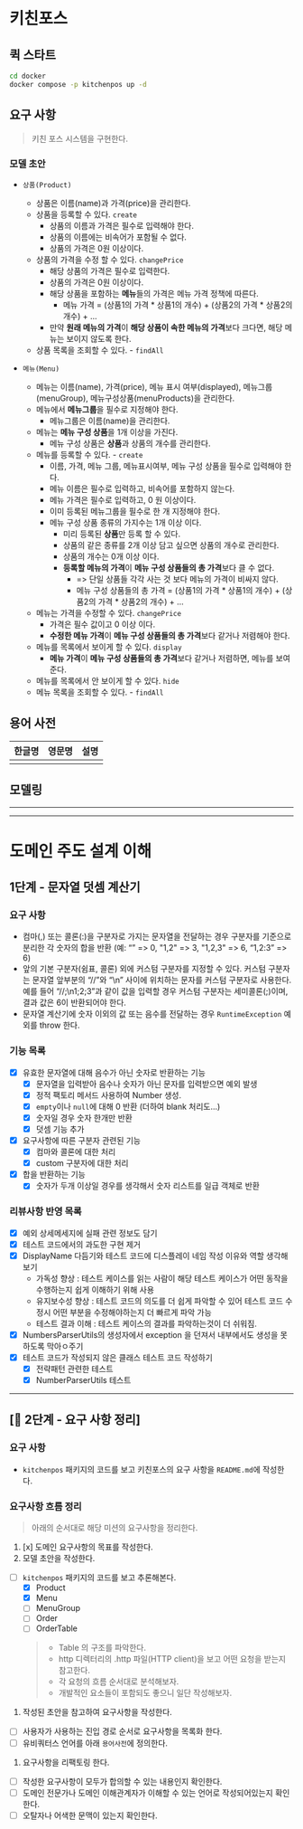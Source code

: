 # 키친포스

## 퀵 스타트

```sh
cd docker
docker compose -p kitchenpos up -d
```

## 요구 사항
> 키친 포스 시스템을 구현한다.

### 모델 초안
- `상품(Product)`
  - 상품은 이름(name)과 가격(price)을 관리한다.
  - 상품을 등록할 수 있다. `create`
      - 상품의 이름과 가격은 필수로 입력해야 한다.
      - 상품의 이름에는 비속어가 포함될 수 없다.
      - 상품의 가격은 0원 이상이다.
  - 상품의 가격을 수정 할 수 있다. `changePrice`
      - 해당 상품의 가격은 필수로 입력한다.
      - 상품의 가격은 0원 이상이다.
      - 해당 상품을 포함하는 **메뉴**들의 가격은 메뉴 가격 정책에 따른다.
          - 메뉴 가격 = (상품1의 가격 * 상품1의 개수) + (상품2의 가격 * 상품2의 개수) + ...
      - 만약 **원래 메뉴의 가격**이 **해당 상품이 속한 메뉴의 가격**보다 크다면, 해당 메뉴는 보이지 않도록 한다.
  - 상품 목록을 조회할 수 있다. - `findAll`

- `메뉴(Menu)`
  - 메뉴는 이름(name), 가격(price), 메뉴 표시 여부(displayed), 메뉴그룹(menuGroup), 메뉴구성상품(menuProducts)을 관리한다.
  - 메뉴에서 **메뉴그룹**을 필수로 지정해야 한다.
    - 메뉴그룹은 이름(name)을 관리한다.
  - 메뉴는 **메뉴 구성 상품**을 1개 이상을 가진다.
    - 메뉴 구성 상품은 **상품**과 상품의 개수를 관리한다.
  - 메뉴를 등록할 수 있다. - `create`
    - 이름, 가격, 메뉴 그룹, 메뉴표시여부, 메뉴 구성 상품을 필수로 입력해야 한다.
    - 메뉴 이름은 필수로 입력하고, 비속어를 포함하지 않는다.
    - 메뉴 가격은 필수로 입력하고, 0 원 이상이다.
    - 이미 등록된 메뉴그룹을 필수로 한 개 지정해야 한다.
    - 메뉴 구성 상품 종류의 가지수는 1개 이상 이다. 
      - 미리 등록된 **상품**만 등록 할 수 있다.
      - 상품의 같은 종류를 2개 이상 담고 싶으면 상품의 개수로 관리한다.
      - 상품의 개수는 0개 이상 이다.
      - **등록할 메뉴의 가격**이 **메뉴 구성 상품들의 총 가격**보다 클 수 없다. 
        - => 단일 상품들 각각 사는 것 보다 메뉴의 가격이 비싸지 않다.
        - 메뉴 구성 상품들의 총 가격 = (상품1의 가격 * 상품1의 개수) + (상품2의 가격 * 상품2의 개수) + ...
  - 메뉴는 가격을 수정할 수 있다. `changePrice`
    - 가격은 필수 값이고 0 이상 이다.
    - **수정한 메뉴 가격**이 **메뉴 구성 상품들의 총 가격**보다 같거나 저렴해야 한다.
  - 메뉴를 목록에서 보이게 할 수 있다. `display`
    - **메뉴 가격**이 **메뉴 구성 상품들의 총 가격**보다 같거나 저렴하면, 메뉴를 보여준다.
  - 메뉴를 목록에서 안 보이게 할 수 있다. `hide`
  - 메뉴 목록을 조회할 수 있다. - `findAll`

## 용어 사전

| 한글명 | 영문명 | 설명 |
| --- | --- | --- |
|  |  |  |

## 모델링


-----------------------------------------------------------------------------------------------------
---
# 도메인 주도 설계 이해

## 1단계 - 문자열 덧셈 계산기

### 요구 사항

- 컴마(,) 또는 콜론(:)을 구분자로 가지는 문자열을 전달하는 경우 구분자를 기준으로 분리한 각 숫자의 합을 반환 (예: “” => 0, "1,2" => 3, "1,2,3" => 6, “1,2:3” => 6)
- 앞의 기본 구분자(쉼표, 콜론) 외에 커스텀 구분자를 지정할 수 있다. 커스텀 구분자는 문자열 앞부분의 “//”와 “\n” 사이에 위치하는 문자를 커스텀 구분자로 사용한다.<br>
  예를 들어 “//;\n1;2;3”과 같이 값을 입력할 경우 커스텀 구분자는 세미콜론(;)이며, 결과 값은 6이 반환되어야 한다.
- 문자열 계산기에 숫자 이외의 값 또는 음수를 전달하는 경우 `RuntimeException` 예외를 throw 한다.

### 기능 목록
- [x] 유효한 문자열에 대해 음수가 아닌 숫자로 반환하는 기능
  - [x] 문자열을 입력받아 음수나 숫자가 아닌 문자를 입력받으면 예외 발생
  - [x] 정적 팩토리 메서드 사용하여 Number 생성.
  - [x] `empty`이나 `null`에 대해 0 반환 (더하여 blank 처리도...)
  - [x] 숫자일 경우 숫자 한개만 반환
  - [x] 덧셈 기능 추가
- [x] 요구사항에 따른 구분자 관련된 기능
  - [x] 컴마와 콜론에 대한 처리
  - [x] custom 구분자에 대한 처리
- [x] 합을 반환하는 기능
  - [x] 숫자가 두개 이상일 경우를 생각해서 숫자 리스트를 일급 객체로 반환

### 리뷰사항 반영 목록
- [x] 예외 상세메세지에 실패 관련 정보도 담기
- [x] 테스트 코드에서의 과도한 구현 제거
- [x] DisplayName 다듬기와 테스트 코드에 디스플레이 네임 작성 이유와 역할 생각해보기
  - 가독성 향상 : 테스트 케이스를 읽는 사람이 해당 테스트 케이스가 어떤 동작을 수행하는지 쉽게 이해하기 위해 사용
  - 유지보수성 향상 : 테스트 코드의 의도를 더 쉽게 파악할 수 있어 테스트 코드 수정시 어떤 부분을 수정해야하는지 더 빠르게 파악 가능
  - 테스트 결과 이해 : 테스트 케이스의 결과를 파악하는것이 더 쉬워짐.
- [x] NumbersParserUtils의 생성자에서 exception 을 던져서 내부에서도 생성을 못하도록 막아ㅇ주기
- [x] 테스트 코드가 작성되지 않은 클래스 테스트 코드 작성하기
  - [x] 전략패턴 관련한 테스트
  - [x] NumberParserUtils 테스트

---

## [🚀 2단계 - 요구 사항 정리]

### 요구 사항
- `kitchenpos` 패키지의 코드를 보고 키친포스의 요구 사항을 `README.md`에 작성한다.

### 요구사항 흐름 정리
> 아래의 순서대로 해당 미션의 요구사항을 정리한다.

1. [x] 도메인 요구사항의 목표를 작성한다.
1. 모델 초안을 작성한다.
  - [ ] `kitchenpos` 패키지의 코드를 보고 추론해본다.
    - [x] Product
    - [x] Menu
    - [ ] MenuGroup
    - [ ] Order
    - [ ] OrderTable
    > - Table 의 구조를 파악한다.
    > - http 디렉터리의 .http 파일(HTTP client)을 보고 어떤 요청을 받는지 참고한다.
    > - 각 요청의 흐름 순서대로 분석해보자.
    > - 개발적인 요소들이 포함되도 좋으니 일단 작성해보자.
1. 작성된 초안을 참고하여 요구사항을 작성한다.
  - [ ] 사용자가 사용하는 진입 경로 순서로 요구사항을 목록화 한다.
  - [ ] 유비쿼터스 언어를 아래 `용어사전`에 정의한다.
1. 요구사항을 리팩토링 한다.
  - [ ] 작성한 요구사항이 모두가 합의할 수 있는 내용인지 확인한다.
  - [ ] 도메인 전문가나 도메인 이해관계자가 이해할 수 있는 언어로 작성되어있는지 확인한다.
  - [ ] 오탈자나 어색한 문맥이 있는지 확인한다.

